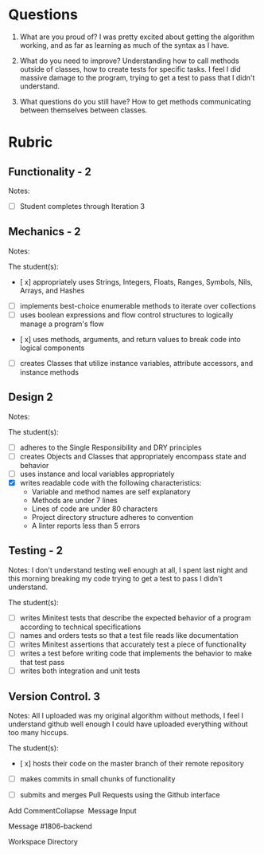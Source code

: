 # Questions

1. What are you proud of?
I was pretty excited about getting the algorithm working, and as far as learning as much of  the syntax as I have. 


1. What do you need to improve?
Understanding how to call methods outside of classes, how to create tests for specific tasks. I feel I did massive damage to the program, trying to get a test to pass that I didn't understand. 

1. What questions do you still have?
How to get methods communicating between themselves between classes.

# Rubric

## Functionality - 2

Notes:

- [ ] Student completes through Iteration 3

## Mechanics - 2

Notes:

The student(s):

- [ x] appropriately uses Strings, Integers, Floats, Ranges, Symbols, Nils, Arrays, and Hashes
- [ ] implements best-choice enumerable methods to iterate over collections
- [ ] uses boolean expressions and flow control structures to logically manage a program's flow
- [ x] uses methods, arguments, and return values to break code into logical components
- [ ] creates Classes that utilize instance variables, attribute accessors, and instance methods

## Design 2

Notes:

The student(s):

- [ ] adheres to the Single Responsibility and DRY principles
- [ ] creates Objects and Classes that appropriately encompass state and behavior
- [ ] uses instance and local variables appropriately
- [x] writes readable code with the following characteristics:
    * Variable and method names are self explanatory
    * Methods are under 7 lines
    * Lines of code are under 80 characters
    * Project directory structure adheres to convention
    * A linter reports less than 5 errors

## Testing - 2 

Notes: I don't understand testing well enough at all, I spent last night and this morning breaking my code trying to get a test to pass I didn't understand. 

The student(s):

- [ ] writes Minitest tests that describe the expected behavior of a program according to technical specifications
- [ ] names and orders tests so that a test file reads like documentation
- [ ] writes Minitest assertions that accurately test a piece of functionality
- [ ] writes a test before writing code that implements the behavior to make that test pass
- [ ] writes both integration and unit tests

## Version Control. 3

Notes: All I uploaded was my original algorithm without methods, I feel I understand github well enough I could have uploaded everything without too many hiccups. 

The student(s):

- [ x] hosts their code on the master branch of their remote repository
- [ ] makes commits in small chunks of functionality
- [ ] submits and merges Pull Requests using the Github interface


Add CommentCollapse 
Message Input

Message #1806-backend

Workspace Directory

